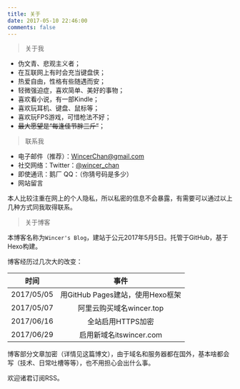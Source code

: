 ```yaml
---
title: 关于
date: 2017-05-10 22:46:00
comments: false
---
```


> 关于我

- 伪文青、悲观主义者；
- 在互联网上有时会充当键盘侠；
- 热爱自由，性格有些随遇而安；
- 轻微强迫症，喜欢简单、美好的事物；
- 喜欢看小说，有一部Kindle；
- 喜欢玩耳机、键盘、鼠标等；
- 喜欢玩FPS游戏，可惜枪法不好；
- ~~最大愿望是“每逢佳节胖三斤”~~； 

> 联系我

- 电子邮件（推荐）：[WincerChan@gmail.com](mailto:WincerChan@gmail.com) 
- 社交网络：Twitter：[@wincer_chan](https://twitter.com/wincer_chan)
- 即使通讯：鹅厂 QQ：（你猜号码是多少）
- 网站留言

本人比较注重在网上的个人隐私，所以私密的信息不会暴露，有需要可以通过以上几种方式同我取得联系。

> 关于博客

本博客名称为`Wincer's Blog`，建站于公元2017年5月5日。托管于GitHub，基于Hexo构建。

博客经历过几次大的改变：

|     时间     |            事件            |
| :--------: | :----------------------: |
| 2017/05/05 | 用GitHub Pages建站，使用Hexo框架 |
| 2017/05/07 |    阿里云购买域名wincer.top     |
| 2017/06/16 |       全站启用HTTPS加密        |
| 2017/06/29 |    启用新域名itswincer.com    |

博客部分文章加密（详情见这篇博文），由于域名和服务器都在国外，基本啥都会写（技术、日常吐槽等等），也不用担心会出什么事。

欢迎诸君订阅RSS。